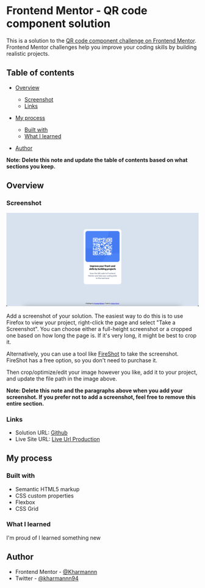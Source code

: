 # Frontend Mentor - QR code component solution

This is a solution to the [QR code component challenge on Frontend Mentor](https://www.frontendmentor.io/challenges/qr-code-component-iux_sIO_H). Frontend Mentor challenges help you improve your coding skills by building realistic projects.

## Table of contents

- [Overview](#overview)

   - [Screenshot](#screenshot)
   - [Links](#links)

- [My process](#my-process)

   - [Built with](#built-with)
   - [What I learned](#what-i-learned)

- [Author](#author)

**Note: Delete this note and update the table of contents based on what sections you keep.**

## Overview

### Screenshot

![](./screenshot.png)

Add a screenshot of your solution. The easiest way to do this is to use Firefox to view your project, right-click the page and select "Take a Screenshot". You can choose either a full-height screenshot or a cropped one based on how long the page is. If it's very long, it might be best to crop it.

Alternatively, you can use a tool like [FireShot](https://getfireshot.com/) to take the screenshot. FireShot has a free option, so you don't need to purchase it.

Then crop/optimize/edit your image however you like, add it to your project, and update the file path in the image above.

**Note: Delete this note and the paragraphs above when you add your screenshot. If you prefer not to add a screenshot, feel free to remove this entire section.**

### Links

- Solution URL: [Github](https://github.com/Kharmannn/frontendmentor_qr-code)
- Live Site URL: [Live Url Production](https://akram-frontendmentor-qr-code-two.vercel.app)

## My process

### Built with

- Semantic HTML5 markup
- CSS custom properties
- Flexbox
- CSS Grid

### What I learned

<p>I'm proud of I learned something new<p>

## Author

- Frontend Mentor - [@Kharmannn](https://www.frontendmentor.io/profile/Kharmannn)
- Twitter - [@kharmannn94](https://x.com/kharmannn94)
